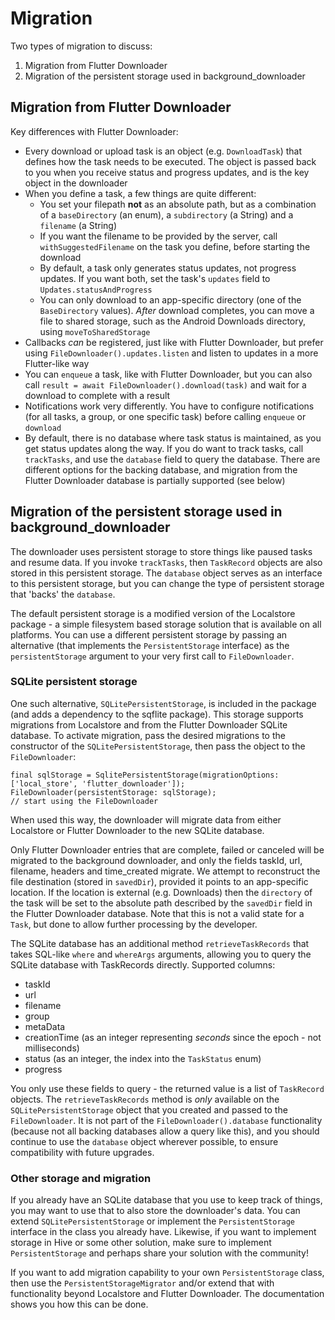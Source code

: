 # Migration

Two types of migration to discuss:
1. Migration from Flutter Downloader
2. Migration of the persistent storage used in background_downloader

## Migration from Flutter Downloader

Key differences with Flutter Downloader:
* Every download or upload task is an object (e.g. `DownloadTask`) that defines how the task needs to be executed. The object is passed back to you when you receive status and progress updates, and is the key object in the downloader
* When you define a task, a few things are quite different:
  - You set your filepath **not** as an absolute path, but as a combination of a `baseDirectory` (an enum), a `subdirectory` (a String) and a `filename` (a String)
  - If you want the filename to be provided by the server, call `withSuggestedFilename` on the task you define, before starting the download
  - By default, a task only generates status updates, not progress updates. If you want both, set the task's `updates` field to `Updates.statusAndProgress`
  - You can only download to an app-specific directory (one of the `BaseDirectory` values). _After_ download completes, you can move a file to shared storage, such as the Android Downloads directory, using `moveToSharedStorage`
* Callbacks _can_ be registered, just like with Flutter Downloader, but prefer using `FileDownloader().updates.listen` and listen to updates in a more Flutter-like way
* You can `enqueue` a task, like with Flutter Downloader, but you can also call `result = await FileDownloader().download(task)` and wait for a download to complete with a result
* Notifications work very differently. You have to configure notifications (for all tasks, a group, or one specific task) before calling `enqueue` or `download`
* By default, there is no database where task status is maintained, as you get status updates along the way. If you do want to track tasks, call `trackTasks`, and use the `database` field to query the database. There are different options for the backing database, and migration from the Flutter Downloader database is partially supported (see below)

## Migration of the persistent storage used in background_downloader

The downloader uses persistent storage to store things like paused tasks and resume data. If you invoke `trackTasks`, then `TaskRecord` objects are also stored in this persistent storage.  The `database` object serves as an interface to this persistent storage, but you can change the type of persistent storage that 'backs' the `database`. 

The default persistent storage is a modified version of the Localstore package - a simple filesystem based storage solution that is available on all platforms.
You can use a different persistent storage by passing an alternative (that implements the `PersistentStorage` interface) as the `persistentStorage` argument to your very first call to `FileDownloader`.

### SQLite persistent storage

One such alternative, `SQLitePersistentStorage`, is included in the package (and adds a dependency to the sqflite package). This storage supports migrations from Localstore and from the Flutter Downloader SQLite database. To activate migration, pass the desired migrations to the constructor of the `SQLitePersistentStorage`, then pass the object to the `FileDownloader`:
```agsl
final sqlStorage = SqlitePersistentStorage(migrationOptions: ['local_store', 'flutter_downloader']);
FileDownloader(persistentStorage: sqlStorage);
// start using the FileDownloader
```

When used this way, the downloader will migrate data from either Localstore or Flutter Downloader to the new SQLite database. 

Only Flutter Downloader entries that are complete, failed or canceled will be migrated to the background downloader, and only the fields taskId, url, filename, headers and time_created migrate. We attempt to reconstruct the file destination (stored in `savedDir`), provided it points to an app-specific location. If the location is external (e.g. Downloads) then the `directory` of the task will be set to the absolute path described by the `savedDir` field in the Flutter Downloader database. Note that this is not a valid state for a `Task`, but done to allow further processing by the developer. 

The SQLite database has an additional method `retrieveTaskRecords` that takes SQL-like `where` and `whereArgs` arguments, allowing you to query the SQLite database with TaskRecords directly. Supported columns:
* taskId
* url
* filename
* group
* metaData
* creationTime (as an integer representing _seconds_ since the epoch - not milliseconds)
* status (as an integer, the index into the `TaskStatus` enum)
* progress

You only use these fields to query - the returned value is a list of `TaskRecord` objects.  The `retrieveTaskRecords` method is _only_ available on the `SQLitePersistentStorage` object that you created and passed to the `FileDownloader`. It is not part of the `FileDownloader().database` functionality (because not all backing databases allow a query like this), and you should continue to use the `database` object wherever possible, to ensure compatibility with future upgrades.

### Other storage and migration

If you already have an SQLite database that you use to keep track of things, you may want to use that to also store the downloader's data. You can extend `SQLitePersistentStorage` or implement the `PersistentStorage` interface in the class you already have.  Likewise, if you want to implement storage in Hive or some other solution, make sure to implement `PersistentStorage` and perhaps share your solution with the community!

If you want to add migration capability to your own `PersistentStorage` class, then use the `PersistentStorageMigrator` and/or extend that with functionality beyond Localstore and Flutter Downloader. The documentation shows you how this can be done.
